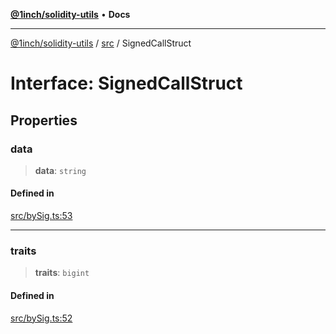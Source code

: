 [**@1inch/solidity-utils**](../../README.md) • **Docs**

***

[@1inch/solidity-utils](../../README.md) / [src](../README.md) / SignedCallStruct

# Interface: SignedCallStruct

## Properties

### data

> **data**: `string`

#### Defined in

[src/bySig.ts:53](https://github.com/1inch/solidity-utils/blob/f9426ba6dab1eac9ac07fe3976b8d1cb2d2e5ba1/src/bySig.ts#L53)

***

### traits

> **traits**: `bigint`

#### Defined in

[src/bySig.ts:52](https://github.com/1inch/solidity-utils/blob/f9426ba6dab1eac9ac07fe3976b8d1cb2d2e5ba1/src/bySig.ts#L52)
